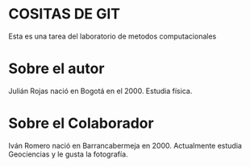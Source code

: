 # COSITAS DE GIT 
Esta es una tarea del  laboratorio de metodos computacionales

# Sobre el autor
Julián Rojas nació en Bogotá en el 2000. Estudia física.

# Sobre el Colaborador
Iván Romero nació en Barrancabermeja en 2000. Actualmente estudia Geociencias y le gusta la fotografía.
